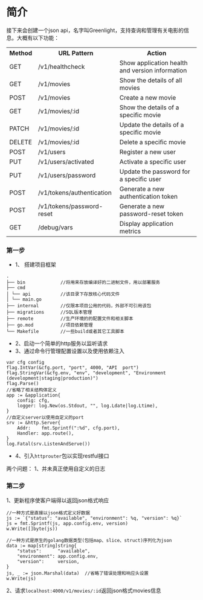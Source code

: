 # 简介
接下来会创建一个json api，名字叫Greenlight，支持查询和管理有关电影的信息。大概有以下功能：
<table>
  <tr>
    <th>Method</th>
    <th>URL Pattern</th>
    <th>Action</th>
  </tr>
  <tr>
    <td>GET</td>
    <td>/v1/healthcheck</td>
    <td>Show application health and version information</td>
  </tr>
  <tr>
    <td>GET</td>
    <td>/v1/movies</td>
    <td>Show the details of all movies</td>
  </tr>
  <tr>
    <td>POST</td>
    <td>/v1/movies</td>
    <td>Create a new movie</td>
  </tr>
  <tr>
    <td>GET</td>
    <td>/v1/movies/:id</td>
    <td>Show the details of a specific movie</td>
  </tr>
  <tr>
    <td>PATCH</td>
    <td>/v1/movies/:id</td>
    <td>Update the details of a specific movie</td>
  </tr>
  <tr>
    <td>DELETE</td>
    <td>/v1/movies/:id</td>
    <td>Delete a specific movie</td>
  </tr>
  <tr>
    <td>POST</td>
    <td>/v1/users</td>
    <td>Register a new user</td>
  </tr>
  <tr>
    <td>PUT</td>
    <td>/v1/users/activated</td>
    <td>Activate a specific user</td>
  </tr>
  <tr>
    <td>PUT</td>
    <td>/v1/users/password</td>
    <td>Update the password for a specific user</td>
  </tr>
  <tr>
    <td>POST</td>
    <td>/v1/tokens/authentication</td>
    <td>Generate a new authentication token</td>
  </tr>
  <tr>
    <td>POST</td>
    <td>/v1/tokens/password-reset</td>
    <td>Generate a new password-reset token</td>
  </tr>
  <tr>
    <td>GET</td>
    <td>/debug/vars</td>
    <td>Display application metrics</td>
  </tr>
</table>

### 第一步
- 1、 搭建项目框架
```
.
├── bin             //将用来存放编译好的二进制文件，用以部署服务
├── cmd            
│ └── api           //该目录下存放核心代码文件
│ └── main.go
├── internal        //仅限本项目公用的代码，外部不可引用该包
├── migrations      //SQL版本管理
├── remote          //生产环境的的配置文件和相关脚本
├── go.mod          //项目依赖管理
└── Makefile        //一些build或者其它工具脚本
```
- 2、启动一个简单的http服务以监听请求
- 3、通过命令行管理配置设置以及使用依赖注入
```
var cfg config
flag.IntVar(&cfg.port, "port", 4000, "API  port")
flag.StringVar(&cfg.env, "env", "development", "Environment (development|staging|production)")
flag.Parse()
//省略了相关结构体定义
app := &application{
	config: cfg,
	logger: log.New(os.Stdout, "", log.Ldate|log.Ltime),
}
//自定义server以使用自定义的port
srv := &http.Server{
	Addr:    fmt.Sprintf(":%d", cfg.port),
	Handler: app.route(),
}
log.Fatal(srv.ListenAndServe())
```
- 4、引入`httprouter`包以实现restful接口


两个问题：
1、并未真正使用自定义的日志

### 第二步
1、更新程序使客户端得以返回json格式响应
```
//一种方式是直接以json格式定义好数据
js := `{"status": "available", "environment": %q, "version": %q}`
js = fmt.Sprintf(js, app.config.env, version)
w.Write([]byte(js))

//一种方式是原生的golang数据类型(包括map、slice、struct)序列化为json
data := map[string]string{
	"status":      "available",
	"environment": app.config.env,
	"version":     version,
}
js, _ := json.Marshal(data)  //省略了错误处理和响应头设置
w.Write(js)
```
2、请求`localhost:4000/v1/movies/:id`返回json格式movies信息
